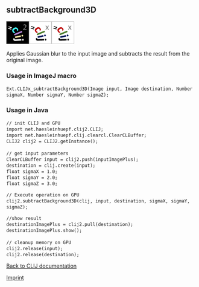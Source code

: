 ## subtractBackground3D
![Image](images/mini_clij2_logo.png)![Image](images/mini_clijx_logo.png)![Image](images/mini_clijx_logo.png)

Applies Gaussian blur to the input image and subtracts the result from the original image.

### Usage in ImageJ macro
```
Ext.CLIJx_subtractBackground3D(Image input, Image destination, Number sigmaX, Number sigmaY, Number sigmaZ);
```


### Usage in Java
```
// init CLIJ and GPU
import net.haesleinhuepf.clij2.CLIJ;
import net.haesleinhuepf.clij.clearcl.ClearCLBuffer;
CLIJ2 clij2 = CLIJ2.getInstance();

// get input parameters
ClearCLBuffer input = clij2.push(inputImagePlus);
destination = clij.create(input);
float sigmaX = 1.0;
float sigmaY = 2.0;
float sigmaZ = 3.0;
```

```
// Execute operation on GPU
clij2.subtractBackground3D(clij, input, destination, sigmaX, sigmaY, sigmaZ);
```

```
//show result
destinationImagePlus = clij2.pull(destination);
destinationImagePlus.show();

// cleanup memory on GPU
clij2.release(input);
clij2.release(destination);
```


[Back to CLIJ documentation](https://clij.github.io/)

[Imprint](https://clij.github.io/imprint)
